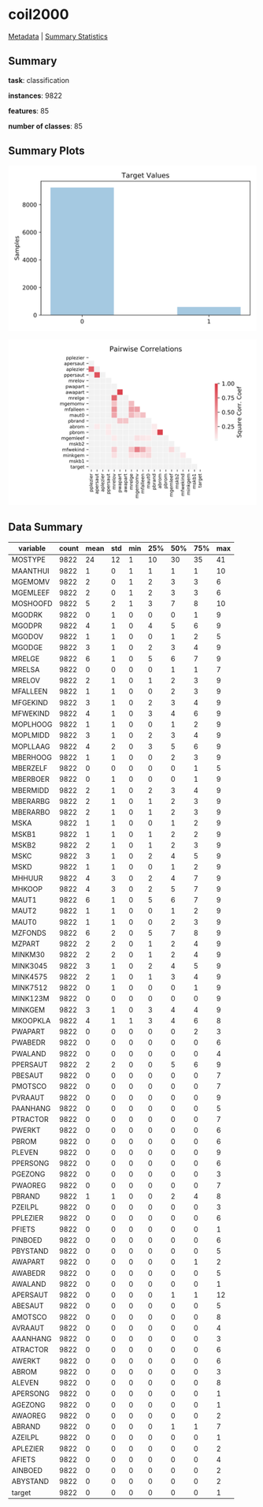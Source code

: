 # coil2000

[Metadata](metadata.yaml) | [Summary Statistics](summary_stats.csv)

## Summary

**task**: classification

**instances**: 9822

**features**: 85

**number of classes**: 85

## Summary Plots

![Labels](label.svg)

![Corr](corr.svg)

## Data Summary

|	variable	|	count	|	mean	|	std	|	min	|	25%	|	50%	|	75%	|	max|
| --- | --- | --- | --- | --- | --- | --- | --- | --- |
|	MOSTYPE	|	9822	|	24	|	12	|	1	|	10	|	30	|	35	|	41
|	MAANTHUI	|	9822	|	1	|	0	|	1	|	1	|	1	|	1	|	10
|	MGEMOMV	|	9822	|	2	|	0	|	1	|	2	|	3	|	3	|	6
|	MGEMLEEF	|	9822	|	2	|	0	|	1	|	2	|	3	|	3	|	6
|	MOSHOOFD	|	9822	|	5	|	2	|	1	|	3	|	7	|	8	|	10
|	MGODRK	|	9822	|	0	|	1	|	0	|	0	|	0	|	1	|	9
|	MGODPR	|	9822	|	4	|	1	|	0	|	4	|	5	|	6	|	9
|	MGODOV	|	9822	|	1	|	1	|	0	|	0	|	1	|	2	|	5
|	MGODGE	|	9822	|	3	|	1	|	0	|	2	|	3	|	4	|	9
|	MRELGE	|	9822	|	6	|	1	|	0	|	5	|	6	|	7	|	9
|	MRELSA	|	9822	|	0	|	0	|	0	|	0	|	1	|	1	|	7
|	MRELOV	|	9822	|	2	|	1	|	0	|	1	|	2	|	3	|	9
|	MFALLEEN	|	9822	|	1	|	1	|	0	|	0	|	2	|	3	|	9
|	MFGEKIND	|	9822	|	3	|	1	|	0	|	2	|	3	|	4	|	9
|	MFWEKIND	|	9822	|	4	|	1	|	0	|	3	|	4	|	6	|	9
|	MOPLHOOG	|	9822	|	1	|	1	|	0	|	0	|	1	|	2	|	9
|	MOPLMIDD	|	9822	|	3	|	1	|	0	|	2	|	3	|	4	|	9
|	MOPLLAAG	|	9822	|	4	|	2	|	0	|	3	|	5	|	6	|	9
|	MBERHOOG	|	9822	|	1	|	1	|	0	|	0	|	2	|	3	|	9
|	MBERZELF	|	9822	|	0	|	0	|	0	|	0	|	0	|	1	|	5
|	MBERBOER	|	9822	|	0	|	1	|	0	|	0	|	0	|	1	|	9
|	MBERMIDD	|	9822	|	2	|	1	|	0	|	2	|	3	|	4	|	9
|	MBERARBG	|	9822	|	2	|	1	|	0	|	1	|	2	|	3	|	9
|	MBERARBO	|	9822	|	2	|	1	|	0	|	1	|	2	|	3	|	9
|	MSKA	|	9822	|	1	|	1	|	0	|	0	|	1	|	2	|	9
|	MSKB1	|	9822	|	1	|	1	|	0	|	1	|	2	|	2	|	9
|	MSKB2	|	9822	|	2	|	1	|	0	|	1	|	2	|	3	|	9
|	MSKC	|	9822	|	3	|	1	|	0	|	2	|	4	|	5	|	9
|	MSKD	|	9822	|	1	|	1	|	0	|	0	|	1	|	2	|	9
|	MHHUUR	|	9822	|	4	|	3	|	0	|	2	|	4	|	7	|	9
|	MHKOOP	|	9822	|	4	|	3	|	0	|	2	|	5	|	7	|	9
|	MAUT1	|	9822	|	6	|	1	|	0	|	5	|	6	|	7	|	9
|	MAUT2	|	9822	|	1	|	1	|	0	|	0	|	1	|	2	|	9
|	MAUT0	|	9822	|	1	|	1	|	0	|	0	|	2	|	3	|	9
|	MZFONDS	|	9822	|	6	|	2	|	0	|	5	|	7	|	8	|	9
|	MZPART	|	9822	|	2	|	2	|	0	|	1	|	2	|	4	|	9
|	MINKM30	|	9822	|	2	|	2	|	0	|	1	|	2	|	4	|	9
|	MINK3045	|	9822	|	3	|	1	|	0	|	2	|	4	|	5	|	9
|	MINK4575	|	9822	|	2	|	1	|	0	|	1	|	3	|	4	|	9
|	MINK7512	|	9822	|	0	|	1	|	0	|	0	|	0	|	1	|	9
|	MINK123M	|	9822	|	0	|	0	|	0	|	0	|	0	|	0	|	9
|	MINKGEM	|	9822	|	3	|	1	|	0	|	3	|	4	|	4	|	9
|	MKOOPKLA	|	9822	|	4	|	1	|	1	|	3	|	4	|	6	|	8
|	PWAPART	|	9822	|	0	|	0	|	0	|	0	|	0	|	2	|	3
|	PWABEDR	|	9822	|	0	|	0	|	0	|	0	|	0	|	0	|	6
|	PWALAND	|	9822	|	0	|	0	|	0	|	0	|	0	|	0	|	4
|	PPERSAUT	|	9822	|	2	|	2	|	0	|	0	|	5	|	6	|	9
|	PBESAUT	|	9822	|	0	|	0	|	0	|	0	|	0	|	0	|	7
|	PMOTSCO	|	9822	|	0	|	0	|	0	|	0	|	0	|	0	|	7
|	PVRAAUT	|	9822	|	0	|	0	|	0	|	0	|	0	|	0	|	9
|	PAANHANG	|	9822	|	0	|	0	|	0	|	0	|	0	|	0	|	5
|	PTRACTOR	|	9822	|	0	|	0	|	0	|	0	|	0	|	0	|	7
|	PWERKT	|	9822	|	0	|	0	|	0	|	0	|	0	|	0	|	6
|	PBROM	|	9822	|	0	|	0	|	0	|	0	|	0	|	0	|	6
|	PLEVEN	|	9822	|	0	|	0	|	0	|	0	|	0	|	0	|	9
|	PPERSONG	|	9822	|	0	|	0	|	0	|	0	|	0	|	0	|	6
|	PGEZONG	|	9822	|	0	|	0	|	0	|	0	|	0	|	0	|	3
|	PWAOREG	|	9822	|	0	|	0	|	0	|	0	|	0	|	0	|	7
|	PBRAND	|	9822	|	1	|	1	|	0	|	0	|	2	|	4	|	8
|	PZEILPL	|	9822	|	0	|	0	|	0	|	0	|	0	|	0	|	3
|	PPLEZIER	|	9822	|	0	|	0	|	0	|	0	|	0	|	0	|	6
|	PFIETS	|	9822	|	0	|	0	|	0	|	0	|	0	|	0	|	1
|	PINBOED	|	9822	|	0	|	0	|	0	|	0	|	0	|	0	|	6
|	PBYSTAND	|	9822	|	0	|	0	|	0	|	0	|	0	|	0	|	5
|	AWAPART	|	9822	|	0	|	0	|	0	|	0	|	0	|	1	|	2
|	AWABEDR	|	9822	|	0	|	0	|	0	|	0	|	0	|	0	|	5
|	AWALAND	|	9822	|	0	|	0	|	0	|	0	|	0	|	0	|	1
|	APERSAUT	|	9822	|	0	|	0	|	0	|	0	|	1	|	1	|	12
|	ABESAUT	|	9822	|	0	|	0	|	0	|	0	|	0	|	0	|	5
|	AMOTSCO	|	9822	|	0	|	0	|	0	|	0	|	0	|	0	|	8
|	AVRAAUT	|	9822	|	0	|	0	|	0	|	0	|	0	|	0	|	4
|	AAANHANG	|	9822	|	0	|	0	|	0	|	0	|	0	|	0	|	3
|	ATRACTOR	|	9822	|	0	|	0	|	0	|	0	|	0	|	0	|	6
|	AWERKT	|	9822	|	0	|	0	|	0	|	0	|	0	|	0	|	6
|	ABROM	|	9822	|	0	|	0	|	0	|	0	|	0	|	0	|	3
|	ALEVEN	|	9822	|	0	|	0	|	0	|	0	|	0	|	0	|	8
|	APERSONG	|	9822	|	0	|	0	|	0	|	0	|	0	|	0	|	1
|	AGEZONG	|	9822	|	0	|	0	|	0	|	0	|	0	|	0	|	1
|	AWAOREG	|	9822	|	0	|	0	|	0	|	0	|	0	|	0	|	2
|	ABRAND	|	9822	|	0	|	0	|	0	|	0	|	1	|	1	|	7
|	AZEILPL	|	9822	|	0	|	0	|	0	|	0	|	0	|	0	|	1
|	APLEZIER	|	9822	|	0	|	0	|	0	|	0	|	0	|	0	|	2
|	AFIETS	|	9822	|	0	|	0	|	0	|	0	|	0	|	0	|	4
|	AINBOED	|	9822	|	0	|	0	|	0	|	0	|	0	|	0	|	2
|	ABYSTAND	|	9822	|	0	|	0	|	0	|	0	|	0	|	0	|	2
|	target	|	9822	|	0	|	0	|	0	|	0	|	0	|	0	|	1
